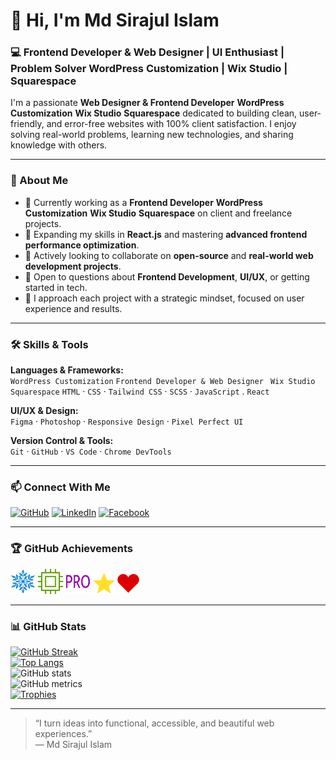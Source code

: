 # 👋 Hi, I'm Md Sirajul Islam  
### 💻 Frontend Developer & Web Designer | UI Enthusiast | Problem Solver WordPress Customization | Wix Studio | Squarespace 

I'm a passionate **Web Designer & Frontend Developer** **WordPress Customization** **Wix Studio** **Squarespace** dedicated to building clean, user-friendly, and error-free websites with 100% client satisfaction. I enjoy solving real-world problems, learning new technologies, and sharing knowledge with others.

---

### 🚀 About Me

- 🔭 Currently working as a **Frontend Developer** **WordPress Customization** **Wix Studio** **Squarespace** on client and freelance projects.
- 🌱 Expanding my skills in **React.js** and mastering **advanced frontend performance optimization**.
- 👯 Actively looking to collaborate on **open-source** and **real-world web development projects**.
- 💬 Open to questions about **Frontend Development**, **UI/UX**, or getting started in tech.
- 🎯 I approach each project with a strategic mindset, focused on user experience and results.

---

### 🛠️ Skills & Tools
**Languages & Frameworks:**  
`WordPress Customization` `Frontend Developer & Web Designer` ` Wix Studio` `Squarespace` `HTML` · `CSS` · `Tailwind CSS` · `SCSS` · `JavaScript` . `React` 

**UI/UX & Design:**  
`Figma` · `Photoshop` · `Responsive Design` · `Pixel Perfect UI`  

**Version Control & Tools:**  
`Git` · `GitHub` · `VS Code` · `Chrome DevTools`  

---

### 📫 Connect With Me

[![GitHub](https://img.shields.io/badge/GitHub-000?style=for-the-badge&logo=github&logoColor=white)](https://github.com/mdsirajul17)
[![LinkedIn](https://img.shields.io/badge/LinkedIn-0077B5?style=for-the-badge&logo=linkedin&logoColor=white)](https://www.linkedin.com/in/md-sirajul-islam-4143482b9/)
[![Facebook](https://img.shields.io/badge/Facebook-1877F2?style=for-the-badge&logo=facebook&logoColor=white)](https://www.facebook.com/sirajulislam.ripon.3)

---

### 🏆 GitHub Achievements

<a href="https://archiveprogram.github.com/"><img src="https://raw.githubusercontent.com/acervenky/animated-github-badges/master/assets/acbadge.gif" width="40" height="40" /></a>
<a href="https://docs.github.com/en/developers"><img src="https://raw.githubusercontent.com/acervenky/animated-github-badges/master/assets/devbadge.gif" width="40" height="40" /></a>
<a href="https://github.com/pricing"><img src="https://raw.githubusercontent.com/acervenky/animated-github-badges/master/assets/pro.gif" width="40" height="40" /></a>
<a href="https://stars.github.com/"><img src="https://raw.githubusercontent.com/acervenky/animated-github-badges/master/assets/starbadge.gif" width="35" height="35" /></a>
<a href="https://github.com/sponsors"><img src="https://raw.githubusercontent.com/acervenky/animated-github-badges/master/assets/sponsorbadge.gif" width="35" height="35" /></a>

---

### 📊 GitHub Stats

[![GitHub Streak](https://streak-stats.demolab.com/?user=mdsirajul17&theme=gruvbox)](https://git.io/streak-stats)  
[![Top Langs](https://github-readme-stats.vercel.app/api/top-langs/?username=mdsirajul17&layout=compact&theme=gruvbox)](https://github.com/anuraghazra/github-readme-stats)  
![GitHub stats](https://github-readme-stats.vercel.app/api?username=mdsirajul17&show_icons=true&count_private=true&theme=gruvbox)  
![GitHub metrics](https://metrics.lecoq.io/mdsirajul17)  
[![Trophies](https://github-profile-trophy.vercel.app/?username=mdsirajul17&theme=gruvbox)](https://github.com/ryo-ma/github-profile-trophy)

---

> “I turn ideas into functional, accessible, and beautiful web experiences.”  
> — Md Sirajul Islam

<!---
mdsirajul17/mdsirajul17 is a ✨ special ✨ repository because its `README.md` (this file) appears on your GitHub profile.
--->


